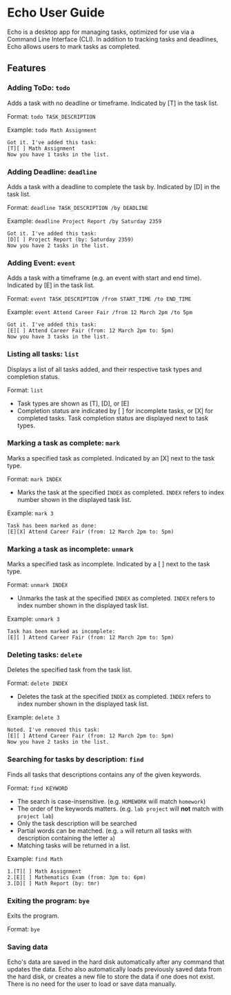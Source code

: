 # Echo User Guide

Echo is a desktop app for managing tasks, optimized for use via a Command
Line Interface (CLI). In addition to tracking tasks and deadlines, Echo 
allows users to mark tasks as completed.

## Features

### Adding ToDo: `todo`

Adds a task with no deadline or timeframe. Indicated by [T] in the task list.

Format: `todo TASK_DESCRIPTION`

Example: `todo Math Assignment`

```
Got it. I've added this task:
[T][ ] Math Assignment
Now you have 1 tasks in the list.
```

### Adding Deadline: `deadline`

Adds a task with a deadline to complete the task by. Indicated by [D] in the task list.

Format: `deadline TASK_DESCRIPTION /by DEADLINE`

Example: `deadline Project Report /by Saturday 2359`

```
Got it. I've added this task:
[D][ ] Project Report (by: Saturday 2359)
Now you have 2 tasks in the list.
```

### Adding Event: `event`

Adds a task with a timeframe (e.g. an event with start and end time). 
Indicated by [E] in the task list.

Format: `event TASK_DESCRIPTION /from START_TIME /to END_TIME`

Example: `event Attend Career Fair /from 12 March 2pm /to 5pm`

```
Got it. I've added this task:
[E][ ] Attend Career Fair (from: 12 March 2pm to: 5pm)
Now you have 3 tasks in the list.
```

### Listing all tasks: `list`

Displays a list of all tasks added, and their respective task types and
completion status.

Format: `list`
* Task types are shown as [T], [D], or [E]
* Completion status are indicated by [ ] for incomplete tasks, or [X] for
completed tasks. Task completion status are displayed next to task types.


### Marking a task as complete: `mark`

Marks a specified task as completed. Indicated by an [X] next to the task 
type.

Format: `mark INDEX`  
* Marks the task at the specified `INDEX` as completed. `INDEX` refers to
 index number shown in the displayed task list. 


Example: `mark 3`

```
Task has been marked as done:
[E][X] Attend Career Fair (from: 12 March 2pm to: 5pm)
```

### Marking a task as incomplete: `unmark`

Marks a specified task as incomplete. Indicated by a [ ] next to the task
type.

Format: `unmark INDEX`
* Unmarks the task at the specified `INDEX` as completed. `INDEX` refers to
  index number shown in the displayed task list.


Example: `unmark 3`

```
Task has been marked as incomplete:
[E][ ] Attend Career Fair (from: 12 March 2pm to: 5pm)
```

### Deleting tasks: `delete`

Deletes the specified task from the task list.

Format: `delete INDEX`
* Deletes the task at the specified `INDEX` as completed. `INDEX` refers to
  index number shown in the displayed task list.

Example: `delete 3`

```
Noted. I've removed this task:
[E][ ] Attend Career Fair (from: 12 March 2pm to: 5pm)
Now you have 2 tasks in the list.
```

### Searching for tasks by description: `find`

Finds all tasks that descriptions contains any of the given keywords.

Format: `find KEYWORD`
* The search is case-insensitive. (e.g. `HOMEWORK` will match `homework`)
* The order of the keywords matters. (e.g. `lab project` will **not** match with `project lab`)
* Only the task description will be searched
* Partial words can be matched. (e.g. `a` will return all tasks with description containing
the letter `a`)
* Matching tasks will be returned in a list.

Example: `find Math`

```
1.[T][ ] Math Assignment
2.[E][ ] Mathematics Exam (from: 3pm to: 6pm)
3.[D][ ] Math Report (by: tmr)
```

### Exiting the program: `bye`

Exits the program.

Format: `bye`

### Saving data
Echo's data are saved in the hard disk automatically after any command that updates
the data. Echo also automatically loads previously saved data from the hard disk, or 
creates a new file to store the data if one does not exist. There is no need for the 
user to load or save data manually.
